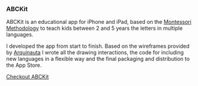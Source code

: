 
### ABCKit

ABCKit is an educational app for iPhone and iPad, based on the [Montessori Methodology](http://en.wikipedia.org/wiki/Montessori_education) to teach kids between 2 and 5 years the letters in multiple languages.

I developed the app from start to finish. Based on the wireframes provided by [Arquinauta](http://arquinauta.es/) I wrote all the drawing interactions, the code for including new languages in a flexible way and the final packaging and distribution to the App Store.

<a class="launch" target="_blank" href="http://www.abckit.es/en/index.html">
  Checkout ABCKit
</a>